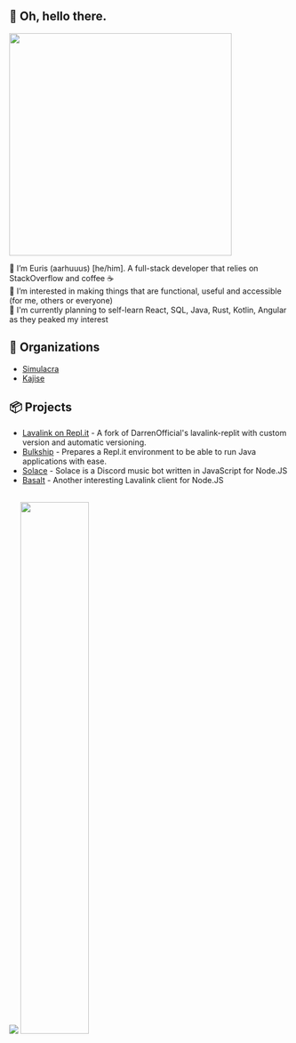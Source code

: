 ## 👋 Oh, hello there.
<a href="https://skillicons.dev">
    <img src="https://skillicons.dev/icons?i=js,ts,html,css,nodejs,tailwind,windicss,mongodb,express,figma" width="400" />
</a>

👋 I’m Euris (aarhuuus) [he/him]. A full-stack developer that relies on StackOverflow and coffee ☕ \
👀 I’m interested in making things that are functional, useful and accessible (for me, others or everyone) \
🌱 I'm currently planning to self-learn React, SQL, Java, Rust, Kotlin, Angular as they peaked my interest

## 👥 Organizations
  - [Simulacra](https://github.com/simulacraa)
  - [Kajise](https://github.com/kajise)

## 📦 Projects
  - [Lavalink on Repl.it](https://github.com/kajise/lavalink-replit) - A fork of DarrenOfficial's lavalink-replit with custom version and automatic versioning.
  - [Bulkship](https://github.com/kajise/bulkship) - Prepares a Repl.it environment to be able to run Java applications with ease.
  - [Solace](https://github.com/kajise/solace) - Solace is a Discord music bot written in JavaScript for Node.JS
  - [Basalt](https://github.com/kajise/basalt) - Another interesting Lavalink client for Node.JS 

<div>
  <br/>
  <img src="https://github-readme-stats.vercel.app/api/top-langs/?username=aarhuuus&hide_langs_below=1&theme=dark&line_height=27&layout=compact" />
  <img width="49.5%" src="https://github-readme-streak-stats.herokuapp.com/?user=aarhuuus&theme=dark" />
</div>
